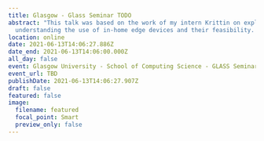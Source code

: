 ```yaml
---
title: Glasgow - Glass Seminar TODO
abstract: "This talk was based on the work of my intern Krittin on exploring and
  understanding the use of in-home edge devices and their feasibility. "
location: online
date: 2021-06-13T14:06:27.886Z
date_end: 2021-06-13T14:06:00.000Z
all_day: false
event: Glasgow University - School of Computing Science - GLASS Seminar
event_url: TBD
publishDate: 2021-06-13T14:06:27.907Z
draft: false
featured: false
image:
  filename: featured
  focal_point: Smart
  preview_only: false
---
```

